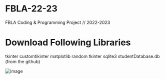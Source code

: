 # FBLA-22-23
FBLA Coding &amp; Programming Project // 2022-2023

# Download Following Libraries
tkinter
customtikinter
matplotlib
random
tkinter
sqlite3
studentDatabase.db (from the github)

![image](https://user-images.githubusercontent.com/62295620/199627237-ff36bef0-f1e4-42bf-9b89-e1d73a7a5cde.png)
